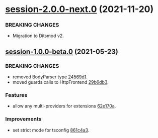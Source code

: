 <a name="session-2.0.0-next.0"></a>
# [session-2.0.0-next.0](https://github.com/ts-stack/ditsmod/releases/tag/session-2.0.0-next.0) (2021-11-20)

### BREAKING CHANGES

- Migration to Ditsmod v2.

<a name="session-1.0.0-beta.0"></a>
## [session-1.0.0-beta.0](https://github.com/ts-stack/ditsmod/releases/tag/session-1.0.0-beta.0) (2021-05-23)

### BREAKING CHANGES

- removed BodyParser type [24569d1](https://github.com/ditsmod/ditsmod/commit/24569d1).
- moved guards calls to HttpFrontend [29b6db3](https://github.com/ditsmod/ditsmod/commit/29b6db3).

### Features

- allow any multi-providers for extensions [62e170a](https://github.com/ditsmod/ditsmod/commit/62e170a).

### Improvements

- set strict mode for tsconfig [861c4a3](https://github.com/ditsmod/ditsmod/commit/861c4a3).

